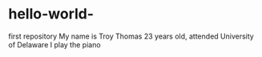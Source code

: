 # hello-world-
first repository 
My name is Troy Thomas
23 years old, attended University of Delaware
I play the piano 
